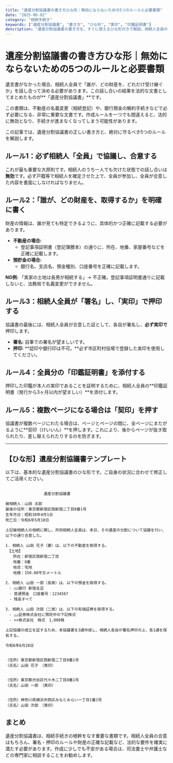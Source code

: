```yaml
---
title: "遺産分割協議書の書き方ひな形｜無効にならないための5つのルールと必要書類"
date: "2025-06-02"
category: "相続手続き"
keywords: ["遺産分割協議書", "書き方", "ひな形", "実印", "印鑑証明書"]
description: "遺産分割協議書の書き方を、すぐに使えるひな形付きで解説。相続人全員の合意、実印での押印、印鑑証明書の添付など、法的に無効にならないための絶対に必要なルールが分かります。"
---
```


# 遺産分割協議書の書き方ひな形｜無効にならないための5つのルールと必要書類

遺言書がなかった場合、相続人全員で「誰が、どの財産を、どれだけ受け継ぐか」を話し合って決める必要があります。この話し合いの結果を法的な文書としてまとめたものが**「遺産分割協議書」**です。

この書類は、不動産の名義変更（相続登記）や、銀行預金の解約手続きなどで必ず必要になる、非常に重要な文書です。作成ルールを一つでも間違えると、法的に無効となり、手続きが進まなくなってしまう可能性があります。

この記事では、遺産分割協議書の正しい書き方と、絶対に守るべき5つのルールを解説します。

## ルール1：必ず相続人「全員」で協議し、合意する

これが最も重要な大原則です。相続人のうち一人でも欠けた状態での話し合いは**無効**です。必ず戸籍等で相続人を確定させた上で、全員が参加し、全員が合意した内容を書面にしなければなりません。

## ルール2：「誰が、どの財産を、取得するか」を明確に書く

財産の情報は、誰が見ても特定できるように、具体的かつ正確に記載する必要があります。

- **不動産の場合:**
  - 登記事項証明書（登記簿謄本）の通りに、所在、地番、家屋番号などを正確に記載します。
- **預貯金の場合:**
  - 銀行名、支店名、預金種別、口座番号を正確に記載します。

**NG例:** 「実家の土地は長男が相続する」→ 不正確。登記事項証明書通りに記載しないと、法務局で名義変更ができません。

## ルール3：相続人全員が「署名」し、「実印」で押印する

協議書の最後には、相続人全員が合意した証として、各自が署名し、**必ず実印で**押印します。

- **署名:** 自筆での署名が望ましいです。
- **押印:** **認印や銀行印は不可。**必ず市区町村役場で登録した実印を使用してください。

## ルール4：全員分の「印鑑証明書」を添付する

押印した印鑑が本人の実印であることを証明するために、相続人全員の**印鑑証明書（発行から3ヶ月以内が望ましい）**を添付します。

## ルール5：複数ページになる場合は「契印」を押す

協議書が複数ページにわたる場合は、ページとページの間に、全ページにまたがるように**契印（けいいん）**を押します。これにより、後からページが抜き取られたり、差し替えられたりするのを防ぎます。

---

## 【ひな形】遺産分割協議書テンプレート

以下は、基本的な遺産分割協議書のひな形です。ご自身の状況に合わせて修正してご活用ください。

```

　　　　　　　　　　遺産分割協議書

被相続人：山田 太郎
最後の住所：東京都新宿区西新宿二丁目8番1号
生年月日：昭和30年4月1日
死亡日：令和6年5月10日

上記被相続人の相続に関し、共同相続人全員は、本日、その遺産の分割について協議を行い、以下の通り合意した。

1. 相続人 山田 花子（妻）は、以下の不動産を取得する。
　【土地】
　　所在：新宿区西新宿二丁目
　　地番：8番
　　地目：宅地
　　地積：150.00平方メートル

2. 相続人 山田 一郎（長男）は、以下の預金を取得する。
　- ○○銀行 新宿支店
　- 普通預金　口座番号：1234567
　- 残高すべて

3. 相続人 山田 次郎（二男）は、以下の有価証券を取得する。
　- △△証券株式会社に預託中の下記株式
　- ××株式会社　株式　1,000株

上記協議の成立を証するため、本協議書を3通作成し、相続人各自が署名押印の上、各1通を保有する。

令和6年6月28日


（住所）東京都新宿区西新宿二丁目8番1号
（氏名）山田 花子　（実印）


（住所）東京都渋谷区代々木二丁目8番1号
（氏名）山田 一郎　（実印）


（住所）神奈川県横浜市西区みなとみらい一丁目1番1号
（氏名）山田 次郎　（実印）

```

## まとめ

遺産分割協議書は、相続手続きの根幹をなす重要な書類です。相続人全員の合意はもちろん、署名・押印のルールや財産の正確な記載など、法的な要件を確実に満たす必要があります。作成に少しでも不安がある場合は、司法書士や弁護士などの専門家に相談することをお勧めします。